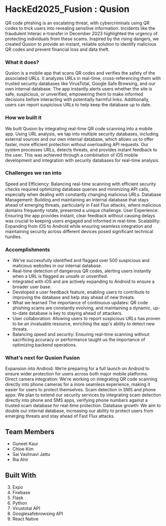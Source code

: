# HackEd2025_Fusion : Qusion

QR code phishing is an escalating threat, with cybercriminals using QR codes to trick users into revealing sensitive information. Incidents like the fraudulent Interac e-transfer in December 2023 highlighted the urgency of protecting individuals from these scams. Inspired by the rising dangers, we created Qusion to provide an instant, reliable solution to identify malicious QR codes and prevent financial loss and data theft.

### What it does? 
Qusion is a mobile app that scans QR codes and verifies the safety of the associated URLs. It analyzes URLs in real-time, cross-referencing them with trusted security databases like VirusTotal, Google Safe Browsing, and our own internal database. The app instantly alerts users whether the site is safe, suspicious, or unverified, empowering them to make informed decisions before interacting with potentially harmful links. Additionally, users can report suspicious URLs to help keep the database up to date.

### How we built it 
We built Qusion by integrating real-time QR code scanning into a mobile app. Using URL analysis, we tap into multiple security databases, including external sources and our own internal database, which allows us to offer faster, more efficient protection without overloading API requests. Our system processes URLs, detects threats, and provides instant feedback to the user. This was achieved through a combination of iOS mobile development and integration with security databases for real-time analysis.

### Challenges we ran into

Speed and Efficiency: Balancing real-time scanning with efficient security checks required optimizing database queries and minimizing API calls, especially when dealing with constantly changing malicious URLs.
Database Management: Building and maintaining an internal database that stays ahead of emerging threats, particularly in Fast Flux attacks, where malicious domains frequently rotate, presented a unique challenge.
User Experience: Ensuring the app provides instant, clear feedback without causing delays was crucial to keeping users engaged and informed in real-time. Scalability: Expanding from iOS to Android while ensuring seamless integration and maintaining security across different devices posed significant technical hurdles.

### Accomplishments 
* We’ve successfully identified and flagged over 500 suspicious and malicious websites in our internal database.
* Real-time detection of dangerous QR codes, alerting users instantly when a URL is flagged as unsafe or unverified.
* Integrated with iOS and are actively expanding to Android to ensure a broader user base.
* Developed a user feedback feature, enabling users to contribute to improving the database and help stay ahead of new threats.
* What we learned The importance of continuous updates: QR code phishing scams are constantly evolving, and maintaining a dynamic, up-to-date database is key to staying ahead of attackers.
* User collaboration: Allowing users to report suspicious URLs has proven to be an invaluable resource, enriching the app's ability to detect new threats.
* Balancing speed and security: Ensuring real-time scanning without sacrificing accuracy or performance taught us the importance of optimizing backend operations.

### What's next for Qusion Fusion 
Expansion into Android: We’re preparing for a full launch on Android to ensure wider protection for users across both major mobile platforms. Direct camera integration: We're working on integrating QR code scanning directly into phone cameras for a more seamless experience, making it easier for users to protect themselves. Scam detection in SMS and phone apps: We plan to extend our security services by integrating scam detection directly into phone and SMS apps, verifying phone numbers against a trusted scam database for real-time protection. Database growth: We aim to double our internal database, increasing our ability to protect users from emerging threats and stay ahead of Fast Flux attacks.

## Team Members
* Guneet Kaur
* Chloe Kim
* Sai Vashnavi Jattu
* Ria Ahir

## Built With
3. Expo
4. Firebase
5. Flask
6. Python
7. Virustotal API
8. Googlesafebrowsing API
10. React Native
